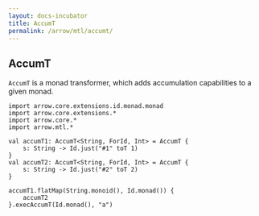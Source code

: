 ```yaml
---
layout: docs-incubator
title: AccumT
permalink: /arrow/mtl/accumt/
---
```


## AccumT

`AccumT` is a monad transformer, which adds accumulation capabilities to a given monad.

```kotlin:ank
import arrow.core.extensions.id.monad.monad
import arrow.core.extensions.*
import arrow.core.*
import arrow.mtl.*

val accumT1: AccumT<String, ForId, Int> = AccumT {
    s: String -> Id.just("#1" toT 1)
}
val accumT2: AccumT<String, ForId, Int> = AccumT {
    s: String -> Id.just("#2" toT 2)
}

accumT1.flatMap(String.monoid(), Id.monad()) {
    accumT2
}.execAccumT(Id.monad(), "a")
```
